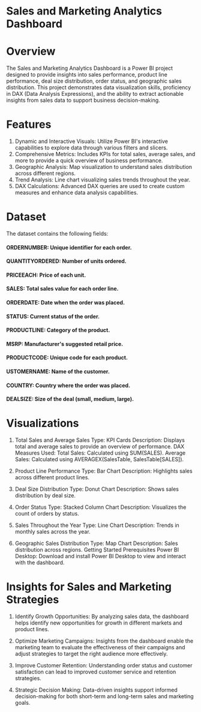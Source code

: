 # Sales and Marketing Analytics Dashboard

# Overview
The Sales and Marketing Analytics Dashboard is a Power BI project designed to provide insights into sales performance, product line performance, deal size distribution, order status, and geographic sales distribution. This project demonstrates data visualization skills, proficiency in DAX (Data Analysis Expressions), and the ability to extract actionable insights from sales data to support business decision-making.
# Features
1. Dynamic and Interactive Visuals: Utilize Power BI's interactive capabilities to explore data through various filters and slicers.
2. Comprehensive Metrics: Includes KPIs for total sales, average sales, and more to provide a quick overview of business performance.
3. Geographic Analysis: Map visualization to understand sales distribution across different regions.
4. Trend Analysis: Line chart visualizing sales trends throughout the year.
5. DAX Calculations: Advanced DAX queries are used to create custom measures and enhance data analysis capabilities.

# Dataset
The dataset contains the following fields:

#### ORDERNUMBER: Unique identifier for each order.
#### QUANTITYORDERED: Number of units ordered.
#### PRICEEACH: Price of each unit.
#### SALES: Total sales value for each order line.
#### ORDERDATE: Date when the order was placed.
#### STATUS: Current status of the order.
#### PRODUCTLINE: Category of the product.
#### MSRP: Manufacturer's suggested retail price.
#### PRODUCTCODE: Unique code for each product.
#### USTOMERNAME: Name of the customer.
#### COUNTRY: Country where the order was placed.
#### DEALSIZE: Size of the deal (small, medium, large).


# Visualizations
1. Total Sales and Average Sales
Type: KPI Cards
Description: Displays total and average sales to provide an overview of performance.
DAX Measures Used:
Total Sales: Calculated using SUM(SALES).
Average Sales: Calculated using AVERAGEX(SalesTable, SalesTable[SALES]).

3. Product Line Performance
Type: Bar Chart
Description: Highlights sales across different product lines.

4. Deal Size Distribution
Type: Donut Chart
Description: Shows sales distribution by deal size.

5. Order Status
Type: Stacked Column Chart
Description: Visualizes the count of orders by status.

6. Sales Throughout the Year
Type: Line Chart
Description: Trends in monthly sales across the year.

7. Geographic Sales Distribution
Type: Map Chart
Description: Sales distribution across regions.
Getting Started
Prerequisites
Power BI Desktop: Download and install Power BI Desktop to view and interact with the dashboard.

# Insights for Sales and Marketing Strategies

1. Identify Growth Opportunities: By analyzing sales data, the dashboard helps identify new opportunities for growth in different markets and product lines.

2. Optimize Marketing Campaigns: Insights from the dashboard enable the marketing team to evaluate the effectiveness of their campaigns and adjust strategies to target the right audience more effectively.
   
3. Improve Customer Retention: Understanding order status and customer satisfaction can lead to improved customer service and retention strategies.

4. Strategic Decision Making: Data-driven insights support informed decision-making for both short-term and long-term sales and marketing goals.
